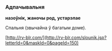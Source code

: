 ### Адпачывальня
**назоўнік, жаночы род, устарэлае**

Спальня (звычайна ў багатым доме).

<a rel="author">[http://rv-blr.com/](http://rv-blr.com/slounik.jsp?letterId=0&maskId=0&pageId=150)</a>
